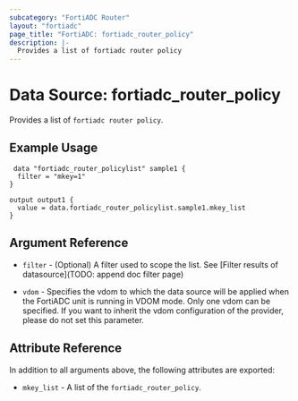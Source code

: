 ```yaml
---
subcategory: "FortiADC Router"
layout: "fortiadc"
page_title: "FortiADC: fortiadc_router_policy"
description: |-
  Provides a list of fortiadc router policy
---
```


# Data Source: fortiadc_router_policy
Provides a list of `fortiadc router policy`.

## Example Usage

```hcl
 data "fortiadc_router_policylist" sample1 {
  filter = "mkey=1"
}

output output1 {
  value = data.fortiadc_router_policylist.sample1.mkey_list
}
```

## Argument Reference

* `filter` - (Optional) A filter used to scope the list. See [Filter results of datasource](TODO: append doc filter page)

* `vdom` - Specifies the vdom to which the data source will be applied when the FortiADC unit is running in VDOM mode. Only one vdom can be specified. If you want to inherit the vdom configuration of the provider, please do not set this parameter.

## Attribute Reference

In addition to all arguments above, the following attributes are exported:

* `mkey_list` -  A list of the `fortiadc_router_policy`.
